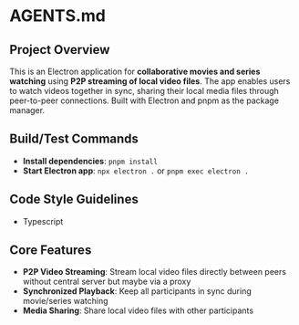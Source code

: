 # AGENTS.md

## Project Overview
This is an Electron application for **collaborative movies and series watching** using **P2P streaming of local video files**. The app enables users to watch videos together in sync, sharing their local media files through peer-to-peer connections. Built with Electron and pnpm as the package manager.

## Build/Test Commands
- **Install dependencies**: `pnpm install`
- **Start Electron app**: `npx electron .` or `pnpm exec electron .`

## Code Style Guidelines
- Typescript

## Core Features
- **P2P Video Streaming**: Stream local video files directly between peers without central server but maybe via a proxy
- **Synchronized Playback**: Keep all participants in sync during movie/series watching
- **Media Sharing**: Share local video files with other participants
